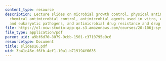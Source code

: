 ```yaml
---
content_type: resource
description: Lecture slides on microbial growth control, physical antimicrobial control,
  chemical antimicrobial control, antimicrobial agents used in vitro, control of viruses
  and eukaryotic pathogens, and antimicrobial drug resistance and drug discovery.
file: https://ol-ocw-studio-app-qa.s3.amazonaws.com/courses/20-106j-systems-microbiology-fall-2006/3b41c46ef6fb4ef110a1b719194f6635_slides16.pdf
file_type: application/pdf
parent_uid: a9bf6d70-8079-9cbb-1501-c3710795e9c6
resourcetype: Document
title: slides16.pdf
uid: 3b41c46e-f6fb-4ef1-10a1-b719194f6635
---
```

